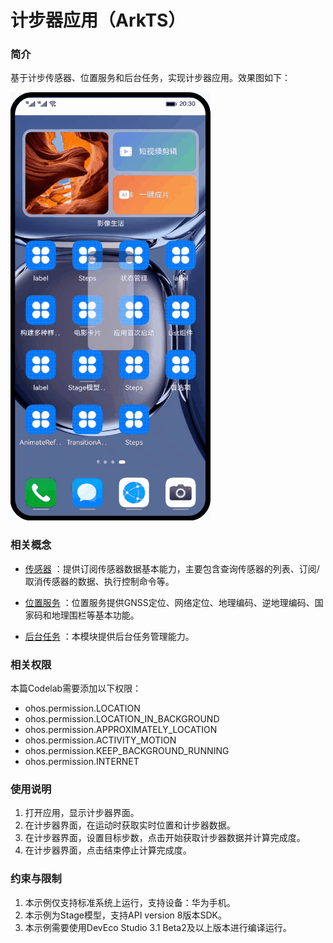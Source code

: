 # 计步器应用（ArkTS）

### 简介
基于计步传感器、位置服务和后台任务，实现计步器应用。效果图如下：

![](screenshots/device/Steps.gif)

### 相关概念

- [传感器](https://developer.harmonyos.com/cn/docs/documentation/doc-guides/sensor-overview-0000001333640881) ：提供订阅传感器数据基本能力，主要包含查询传感器的列表、订阅/取消传感器的数据、执行控制命令等。

- [位置服务](https://developer.harmonyos.com/cn/docs/documentation/doc-guides/device-location-overview-0000001333720765) ：位置服务提供GNSS定位、网络定位、地理编码、逆地理编码、国家码和地理围栏等基本功能。

- [后台任务](https://developer.harmonyos.com/cn/docs/documentation/doc-guides/background-task-overview-0000001333321001) ：本模块提供后台任务管理能力。

### 相关权限

本篇Codelab需要添加以下权限：
- ohos.permission.LOCATION
- ohos.permission.LOCATION_IN_BACKGROUND
- ohos.permission.APPROXIMATELY_LOCATION
- ohos.permission.ACTIVITY_MOTION
- ohos.permission.KEEP_BACKGROUND_RUNNING
- ohos.permission.INTERNET

### 使用说明

1. 打开应用，显示计步器界面。
2. 在计步器界面，在运动时获取实时位置和计步器数据。
3. 在计步器界面，设置目标步数，点击开始获取计步器数据并计算完成度。
4. 在计步器界面，点击结束停止计算完成度。

### 约束与限制

1. 本示例仅支持标准系统上运行，支持设备：华为手机。
2. 本示例为Stage模型，支持API version 8版本SDK。
3. 本示例需要使用DevEco Studio 3.1 Beta2及以上版本进行编译运行。